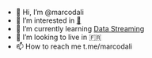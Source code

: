 - 👋 Hi, I’m @marcodali
- 👀 I’m interested in [🦜](https://www.langchain.com)
- 🌱 I’m currently learning [Data Streaming](https://www.udacity.com/course/data-streaming-nanodegree--nd029)
- 💞️ I’m looking to live in 🇫🇷
- 📫 How to reach me t.me/marcodali
